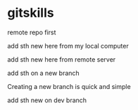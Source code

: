 # gitskills
remote repo first

add sth new here from my local computer

add sth new here from remote server

add sth on a new branch

Creating a new branch is quick and simple

add sth new on dev branch

